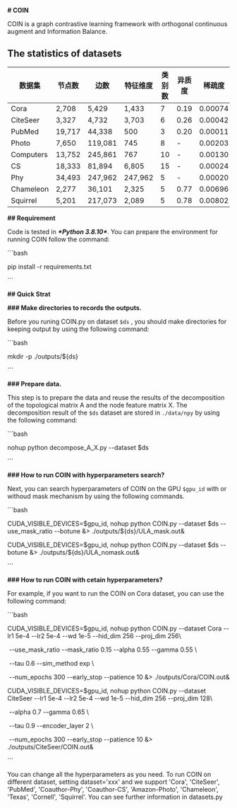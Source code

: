 **# COIN**



COIN is a graph contrastive learning framework with orthogonal continuous augment and Information Balance.



## The statistics of datasets

| 数据集    | 节点数 | 边数    | 特征维度 | 类别数 | 异质度 | 稀疏度  |
| --------- | ------ | ------- | -------- | ------ | ------ | ------- |
| Cora      | 2,708  | 5,429   | 1,433    | 7      | 0.19   | 0.00074 |
| CiteSeer  | 3,327  | 4,732   | 3,703    | 6      | 0.26   | 0.00042 |
| PubMed    | 19,717 | 44,338  | 500      | 3      | 0.20   | 0.00011 |
| Photo     | 7,650  | 119,081 | 745      | 8      | -      | 0.00203 |
| Computers | 13,752 | 245,861 | 767      | 10     | -      | 0.00130 |
| CS        | 18,333 | 81,894  | 6,805    | 15     | -      | 0.00024 |
| Phy       | 34,493 | 247,962 | 247,962  | 5      | -      | 0.00020 |
| Chameleon | 2,277  | 36,101  | 2,325    | 5      | 0.77   | 0.00696 |
| Squirrel  | 5,201  | 217,073 | 2,089    | 5      | 0.78   | 0.00802 |

<!--**## Supplymentary results**

1. Time cost  on RTX A6000 

| Stage             | Cora | CiteSeer | PubMed | Photo | Computers | CS    | Phy   |
| ----------------- | ---- | -------- | ------ | ----- | --------- | ----- | ----- |
| preprocessing (s) | 0.52 | 0.99     | 71.53  | 7.10  | 31.44     | 19.56 | 15.24 |
| training (s)      | 0.56 | 0.22     | 3.30   | 1.49  | 1.34      | 4.28  | 16.42 |

2. To be continued...
-->


**## Requirement**

Code is tested in ***\*Python 3.8.10\****. You can prepare the environment for running COIN follow the command:



\```bash

pip install -r requirements.txt

\```



**## Quick Strat**



**### Make directories to records the outputs.**



Before you runing COIN.py on dataset ```$ds``` , you should make directories for keeping output by using the following command:

\```bash

mkdir -p ./outputs/${ds}

\```



**### Prepare data.**

This step is to prepare the data and reuse the results of the decomposition of the topological matrix A and the node feature matrix X. The decomposition result of the ```$ds``` dataset are stored in ```./data/npy``` by using the following command:



\```bash

nohup python decompose_A_X.py --dataset $ds

\```



**### How to run COIN with hyperparameters search?**





Next, you can search hyperparameters of COIN on the GPU ```$gpu_id``` with or withoud mask mechanism by using the following commands.



\```bash

CUDA_VISIBLE_DEVICES=$gpu_id, nohup python COIN.py --dataset $ds --use_mask_ratio --botune &> ./outputs/${ds}/ULA_mask.out&

CUDA_VISIBLE_DEVICES=$gpu_id, nohup python COIN.py --dataset $ds --botune &> ./outputs/${ds}/ULA_nomask.out&

\```



**### How to run COIN with cetain hyperparameters?**



For example, if you want to run the COIN on Cora dataset, you can use the following command:



\```bash

CUDA_VISIBLE_DEVICES=$gpu_id, nohup python COIN.py --dataset Cora --lr1 5e-4 --lr2 5e-4 --wd 1e-5 --hid_dim 256 --proj_dim 256\ 

​                         --use_mask_ratio --mask_ratio 0.15 --alpha 0.55 --gamma 0.55 \ 

​                         --tau 0.6  --sim_method exp \

​                         --num_epochs 300 --early_stop --patience 10 &> ./outputs/Cora/COIN.out&  



CUDA_VISIBLE_DEVICES=$gpu_id, nohup python COIN.py --dataset CiteSeer --lr1 5e-4 --lr2 5e-4 --wd 1e-5 --hid_dim 256 --proj_dim 128\ 

​                         --alpha 0.7 --gamma 0.65 \ 

​                         --tau 0.9  --encoder_layer 2 \ 

​                         --num_epochs 300 --early_stop --patience 10 &> ./outputs/CiteSeer/COIN.out&  

\```



You can change all the hyperparameters as you need. To run COIN on different dataset, setting dataset='xxx' and we support 'Cora', 'CiteSeer', 'PubMed', 'Coauthor-Phy', 'Coauthor-CS', 'Amazon-Photo', 'Chameleon', 'Texas', 'Cornell', 'Squirrel'. You can see further information in datasets.py